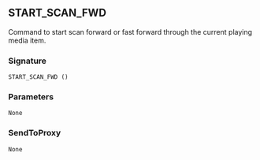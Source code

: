 ## START\_SCAN\_FWD

Command to start scan forward or fast forward through the current playing media item.


### Signature

`START_SCAN_FWD ()`


### Parameters

`None`


### SendToProxy

`None`